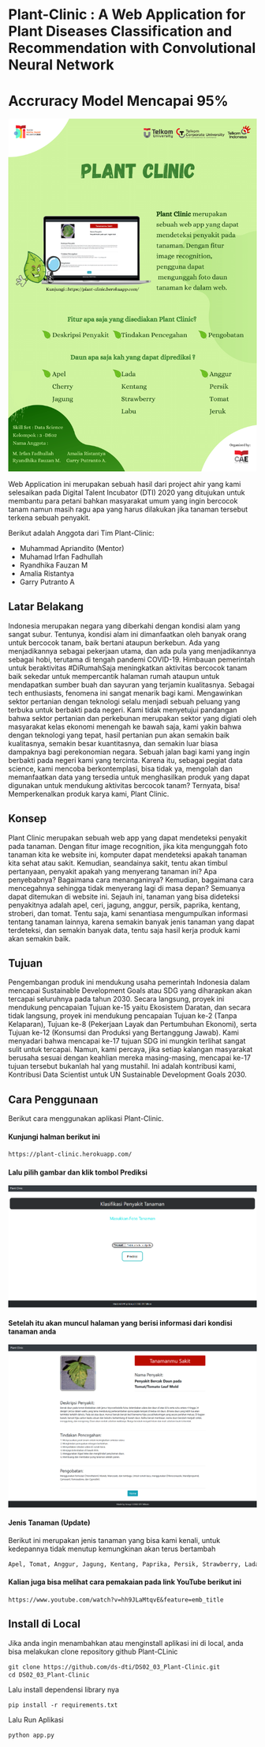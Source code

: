 # Plant-Clinic : A Web Application for Plant Diseases Classification and Recommendation with Convolutional Neural Network

# Accruracy Model Mencapai 95%

![Poster Tubes DTI](https://github.com/ds-dti/DS02_03_Plant-Clinic/blob/master/Poster-1.png)

Web Application ini merupakan sebuah hasil dari project ahir yang kami selesaikan pada Digital Talent Incubator (DTI) 2020 yang ditujukan untuk membantu para petani bahkan masyarakat umum yang ingin bercocok tanam namun masih ragu apa yang harus dilakukan jika tanaman tersebut terkena sebuah penyakit.

Berikut adalah Anggota dari Tim Plant-Clinic:
- Muhammad Apriandito (Mentor)
- Muhamad Irfan Fadhullah
- Ryandhika Fauzan M
- Amalia Ristantya
- Garry Putranto A

## Latar Belakang
Indonesia merupakan negara yang diberkahi dengan kondisi alam yang sangat subur. Tentunya, kondisi alam ini dimanfaatkan oleh banyak orang untuk bercocok tanam, baik bertani ataupun berkebun. Ada yang menjadikannya sebagai pekerjaan utama, dan ada pula yang menjadikannya sebagai hobi, terutama di tengah pandemi COVID-19. Himbauan pemerintah untuk beraktivitas #DiRumahSaja meningkatkan aktivitas bercocok tanam baik sekedar untuk mempercantik halaman rumah ataupun untuk mendapatkan sumber buah dan sayuran yang terjamin kualitasnya.
Sebagai tech enthusiasts, fenomena ini sangat menarik bagi kami. Mengawinkan sektor pertanian dengan teknologi selalu menjadi sebuah peluang yang terbuka untuk berbakti pada negeri. Kami tidak menyetujui pandangan bahwa sektor pertanian dan perkebunan merupakan sektor yang digiati oleh masyarakat kelas ekonomi menengah ke bawah saja, kami yakin bahwa dengan teknologi yang tepat, hasil pertanian pun akan semakin baik kualitasnya, semakin besar kuantitasnya, dan semakin luar biasa dampaknya bagi perekonomian negara. Sebuah jalan bagi kami yang ingin berbakti pada negeri kami yang tercinta.
Karena itu, sebagai pegiat data science, kami mencoba berkontemplasi, bisa tidak ya, mengolah dan memanfaatkan data yang tersedia untuk menghasilkan produk yang dapat digunakan untuk mendukung aktivitas bercocok tanam? Ternyata, bisa! Memperkenalkan produk karya kami, Plant Clinic. 

## Konsep
Plant Clinic merupakan sebuah web app yang dapat mendeteksi penyakit pada tanaman. Dengan fitur image recognition, jika kita mengunggah foto tanaman kita ke website ini, komputer dapat mendeteksi apakah tanaman kita sehat atau sakit. Kemudian, seandainya sakit, tentu akan timbul pertanyaan, penyakit apakah yang menyerang tanaman ini? Apa penyebabnya? Bagaimana cara menanganinya? Kemudian, bagaimana cara mencegahnya sehingga tidak menyerang lagi di masa depan? Semuanya dapat ditemukan di website ini. Sejauh ini, tanaman yang bisa dideteksi penyakitnya adalah apel, ceri, jagung, anggur, persik, paprika, kentang, stroberi, dan tomat. Tentu saja, kami senantiasa mengumpulkan informasi tentang tanaman lainnya, karena semakin banyak jenis tanaman yang dapat terdeteksi, dan semakin banyak data, tentu saja hasil kerja produk kami akan semakin baik.

## Tujuan
Pengembangan produk ini mendukung usaha pemerintah Indonesia dalam mencapai Sustainable Development Goals atau SDG yang diharapkan akan tercapai seluruhnya pada tahun 2030. Secara langsung, proyek ini mendukung pencapaian Tujuan ke-15 yaitu Ekosistem Daratan, dan secara tidak langsung, proyek ini mendukung pencapaian Tujuan ke-2 (Tanpa Kelaparan), Tujuan ke-8 (Pekerjaan Layak dan Pertumbuhan Ekonomi), serta Tujuan ke-12 (Konsumsi dan Produksi yang Bertanggung Jawab). Kami menyadari bahwa mencapai ke-17 tujuan SDG ini mungkin terlihat sangat sulit untuk tercapai. Namun, kami percaya, jika setiap kalangan masyarakat berusaha sesuai dengan keahlian mereka masing-masing, mencapai ke-17 tujuan tersebut bukanlah hal yang mustahil. Ini adalah kontribusi kami, Kontribusi Data Scientist untuk UN Sustainable Development Goals 2030.

## Cara Penggunaan
Berikut cara menggunakan aplikasi Plant-Clinic.

#### Kunjungi halman berikut ini
```bash
https://plant-clinic.herokuapp.com/
```
#### Lalu pilih gambar dan klik tombol Prediksi
![landing Page Tubes DTI](https://github.com/ds-dti/DS02_03_Plant-Clinic/blob/master/gambar/Halman%20Awal.png)
#### Setelah itu akan muncul halaman yang berisi informasi dari kondisi tanaman anda
![landing Page Tubes DTI](https://github.com/ds-dti/DS02_03_Plant-Clinic/blob/master/gambar/Hasil%20Prediksi.png)
#### Jenis Tanaman (Update)
Berikut ini merupakan jenis tanaman yang bisa kami kenali, untuk kedepannya tidak menutup kemungkinan akan terus bertambah
```bash
Apel, Tomat, Anggur, Jagung, Kentang, Paprika, Persik, Strawberry, Lada, Jeruk, Cherry, Labu
```

#### Kalian juga bisa melihat cara pemakaian pada link YouTube berikut ini
```
https://www.youtube.com/watch?v=hh9JLaMtqvE&feature=emb_title
```

## Install di Local
Jika anda ingin menambahkan atau menginstall aplikasi ini di local, anda bisa melakukan clone repository github Plant-CLinic
```
git clone https://github.com/ds-dti/DS02_03_Plant-Clinic.git
cd DS02_03_Plant-Clinic
```
Lalu install dependensi library nya
```
pip install -r requirements.txt
```

Lalu Run Aplikasi
```
python app.py
```



